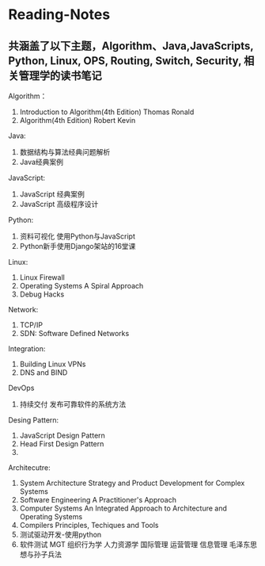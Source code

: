 # Reading-Notes

## 共涵盖了以下主题，Algorithm、Java,JavaScripts, Python, Linux, OPS, Routing, Switch, Security, 相关管理学的读书笔记 ##
Algorithm：
1. Introduction to Algorithm(4th Edition) Thomas Ronald
2. Algorithm(4th Edition) Robert Kevin

Java:
1. 数据结构与算法经典问题解析
2. Java经典案例

JavaScript:
1. JavaScript 经典案例
2. JavaScript 高级程序设计

Python:
1. 资料可视化 使用Python与JavaScript
2. Python新手使用Django架站的16堂课

Linux:
1. Linux Firewall
2. Operating Systems A Spiral Approach
3. Debug Hacks

Network:
1. TCP/IP
2. SDN: Software Defined Networks

Integration:
1. Building Linux VPNs
2. DNS and BIND

DevOps
1. 持续交付 发布可靠软件的系统方法

Desing Pattern:
1. JavaScript Design Pattern
2. Head First Design Pattern
3.

Architecutre:
1. System Architecture Strategy and Product Development for Complex Systems
2. Software Engineering A Practitioner's Approach
3. Computer Systems An Integrated Approach to Architecture and Operating Systems
4. Compilers Principles, Techiques and Tools
5. 测试驱动开发-使用python
6. 软件测试
MGT
组织行为学
人力资源学
国际管理
运营管理
信息管理
毛泽东思想与孙子兵法


